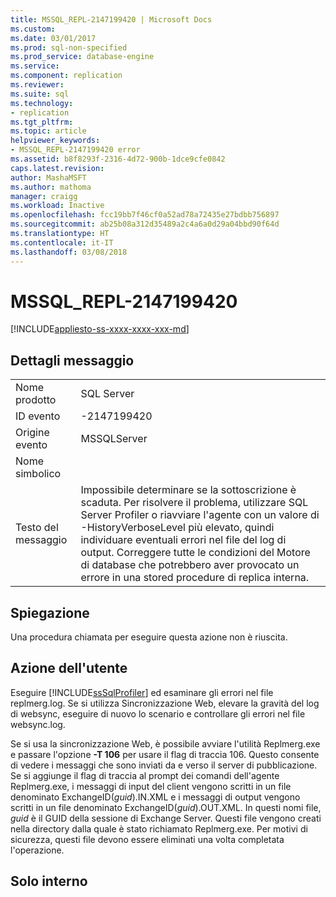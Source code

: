 ```yaml
---
title: MSSQL_REPL-2147199420 | Microsoft Docs
ms.custom: 
ms.date: 03/01/2017
ms.prod: sql-non-specified
ms.prod_service: database-engine
ms.service: 
ms.component: replication
ms.reviewer: 
ms.suite: sql
ms.technology:
- replication
ms.tgt_pltfrm: 
ms.topic: article
helpviewer_keywords:
- MSSQL_REPL-2147199420 error
ms.assetid: b8f8293f-2316-4d72-900b-1dce9cfe0842
caps.latest.revision: 
author: MashaMSFT
ms.author: mathoma
manager: craigg
ms.workload: Inactive
ms.openlocfilehash: fcc19bb7f46cf0a52ad78a72435e27bdbb756897
ms.sourcegitcommit: ab25b08a312d35489a2c4a6a0d29a04bbd90f64d
ms.translationtype: HT
ms.contentlocale: it-IT
ms.lasthandoff: 03/08/2018
---
```

# <a name="mssqlrepl-2147199420"></a>MSSQL_REPL-2147199420
[!INCLUDE[appliesto-ss-xxxx-xxxx-xxx-md](../../includes/appliesto-ss-xxxx-xxxx-xxx-md.md)]
    
## <a name="message-details"></a>Dettagli messaggio  
  
|||  
|-|-|  
|Nome prodotto|SQL Server|  
|ID evento|-2147199420|  
|Origine evento|MSSQLServer|  
|Nome simbolico||  
|Testo del messaggio|Impossibile determinare se la sottoscrizione è scaduta. Per risolvere il problema, utilizzare SQL Server Profiler o riavviare l'agente con un valore di -HistoryVerboseLevel più elevato, quindi individuare eventuali errori nel file del log di output. Correggere tutte le condizioni del Motore di database che potrebbero aver provocato un errore in una stored procedure di replica interna.|  
  
## <a name="explanation"></a>Spiegazione  
 Una procedura chiamata per eseguire questa azione non è riuscita.  
  
## <a name="user-action"></a>Azione dell'utente  
 Eseguire [!INCLUDE[ssSqlProfiler](../../includes/sssqlprofiler-md.md)] ed esaminare gli errori nel file replmerg.log. Se si utilizza Sincronizzazione Web, elevare la gravità del log di websync, eseguire di nuovo lo scenario e controllare gli errori nel file websync.log.  
  
 Se si usa la sincronizzazione Web, è possibile avviare l'utilità Replmerg.exe e passare l'opzione **-T 106** per usare il flag di traccia 106. Questo consente di vedere i messaggi che sono inviati da e verso il server di pubblicazione. Se si aggiunge il flag di traccia al prompt dei comandi dell'agente Replmerg.exe, i messaggi di input del client vengono scritti in un file denominato ExchangeID(*guid*).IN.XML e i messaggi di output vengono scritti in un file denominato ExchangeID(*guid*).OUT.XML. In questi nomi file, *guid* è il GUID della sessione di Exchange Server. Questi file vengono creati nella directory dalla quale è stato richiamato Replmerg.exe. Per motivi di sicurezza, questi file devono essere eliminati una volta completata l'operazione.  
  
## <a name="internal-only"></a>Solo interno  
  
